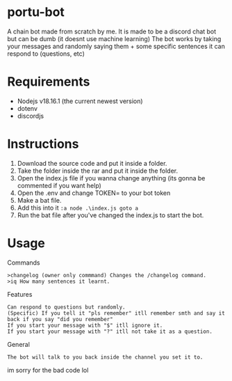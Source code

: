 # portu-bot
A chain bot made from scratch by me. It is made to be a discord chat bot but can be dumb (it doesnt use machine learning)
The bot works by taking your messages and randomly saying them + some specific sentences it can respond to (questions, etc)

# Requirements
- Nodejs v18.16.1 (the current newest version)
- dotenv
- discordjs

# Instructions
1. Download the source code and put it inside a folder.
2. Take the folder inside the rar and put it inside the folder.
3. Open the index.js file if you wanna change anything (its gonna be commented if you want help)
4. Open the .env and change TOKEN= to your bot token
5. Make a bat file.
6. Add this into it ```:a
node .\index.js
goto a```
7. Run the bat file after you've changed the index.js to start the bot.

# Usage
Commands 
```
>changelog (owner only commmand) Changes the /changelog command.
>iq How many sentences it learnt.
```
Features
```
Can respond to questions but randomly.
(Specific) If you tell it "pls remember" itll remember smth and say it back if you say "did you remember"
If you start your message with "$" itll ignore it.
If you start your message with "?" itll not take it as a question.
```
General
```
The bot will talk to you back inside the channel you set it to.
```

im sorry for the bad code lol
